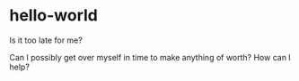 # hello-world
Is it too late for me?

Can I possibly get over myself in time to make anything of worth?  How can I help?
